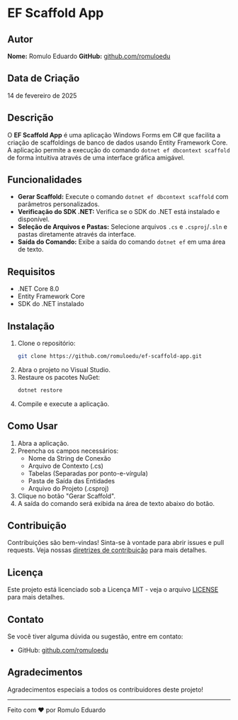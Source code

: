 # EF Scaffold App

## Autor
**Nome:** Romulo Eduardo 
**GitHub:** [github.com/romuloedu](https://github.com/romuloedu)

## Data de Criação
14 de fevereiro de 2025

## Descrição
O **EF Scaffold App** é uma aplicação Windows Forms em C# que facilita a criação de scaffoldings de banco de dados usando Entity Framework Core. A aplicação permite a execução do comando `dotnet ef dbcontext scaffold` de forma intuitiva através de uma interface gráfica amigável.

## Funcionalidades
- **Gerar Scaffold:** Execute o comando `dotnet ef dbcontext scaffold` com parâmetros personalizados.
- **Verificação do SDK .NET:** Verifica se o SDK do .NET está instalado e disponível.
- **Seleção de Arquivos e Pastas:** Selecione arquivos `.cs` e `.csproj`/`.sln` e pastas diretamente através da interface.
- **Saída do Comando:** Exibe a saída do comando `dotnet ef` em uma área de texto.

## Requisitos
- .NET Core 8.0
- Entity Framework Core
- SDK do .NET instalado

## Instalação
1. Clone o repositório:
   ```bash
   git clone https://github.com/romuloedu/ef-scaffold-app.git
   ```
2. Abra o projeto no Visual Studio.
3. Restaure os pacotes NuGet:
   ```bash
   dotnet restore
   ```
4. Compile e execute a aplicação.

## Como Usar
1. Abra a aplicação.
2. Preencha os campos necessários:
   - Nome da String de Conexão
   - Arquivo de Contexto (.cs)
   - Tabelas (Separadas por ponto-e-vírgula)
   - Pasta de Saída das Entidades
   - Arquivo do Projeto (.csproj)
3. Clique no botão "Gerar Scaffold".
4. A saída do comando será exibida na área de texto abaixo do botão.

## Contribuição
Contribuições são bem-vindas! Sinta-se à vontade para abrir issues e pull requests. Veja nossas [diretrizes de contribuição](CONTRIBUTING.md) para mais detalhes.

## Licença
Este projeto está licenciado sob a Licença MIT - veja o arquivo [LICENSE](LICENSE) para mais detalhes.

## Contato
Se você tiver alguma dúvida ou sugestão, entre em contato:
- GitHub: [github.com/romuloedu](https://github.com/romuloedu)

## Agradecimentos
Agradecimentos especiais a todos os contribuidores deste projeto!

---

Feito com ❤️ por Romulo Eduardo
```

